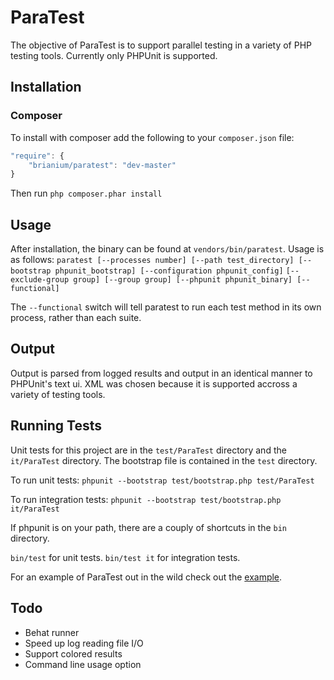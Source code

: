 ParaTest
========
The objective of ParaTest is to support parallel testing in a variety of PHP testing tools. Currently only PHPUnit is supported.

Installation
------------
### Composer ###
To install with composer add the following to your `composer.json` file:
```js
"require": {
    "brianium/paratest": "dev-master"
}
```
Then run `php composer.phar install`

Usage
-----
After installation, the binary can be found at `vendors/bin/paratest`. Usage is as follows:
`paratest [--processes number] [--path test_directory] [--bootstrap phpunit_bootstrap] [--configuration phpunit_config]`
`[--exclude-group group] [--group group] [--phpunit phpunit_binary] [--functional]`

The `--functional` switch will tell paratest to run each test method in its own process, rather than each suite.

Output
------
Output is parsed from logged results and output in an identical manner to PHPUnit's text ui. XML was chosen because it is supported accross a variety of testing tools.

Running Tests
-------------
Unit tests for this project are in the `test/ParaTest` directory and the `it/ParaTest` directory. The bootstrap file is contained in the `test` directory.

To run unit tests:
`phpunit --bootstrap test/bootstrap.php test/ParaTest`

To run integration tests:
`phpunit --bootstrap test/bootstrap.php it/ParaTest`

If phpunit is on your path, there are a couply of shortcuts in the `bin` directory.

`bin/test` for unit tests.
`bin/test it` for integration tests.

For an example of ParaTest out in the wild check out the [example](https://github.com/brianium/paratest-selenium).

Todo
----
* Behat runner
* Speed up log reading file I/O
* Support colored results
* Command line usage option